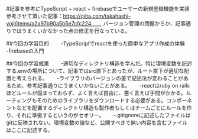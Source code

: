 #記事を参考にTypeScript + react + firebaseでユーザーの新規登録機能を実装　　
参考させて頂いた記事：https://qiita.com/takahashi-yoji/items/a2a97b90a5b5e7cfc224　　
バージョン管理の問題からか、記事通りではうまくいかなかった点の修正を行なっている。

##今回の学習目的　　
-TypeScriptでreactを使った簡単なアプリ作成の体験　　
-firebaseの入門　　

##今回の学習成果　　
-適切なディレクトリ構造を学んだ。特に環境変数を記述する.envの場所について、記事ではsrc直下とあったが、ルート直下が適切な配置と考えられる。　　
-ライブラリのバージョンの差で記述法が変わることがあるため、参考記事通りにうまくいかないことがある。　　
-reactはruby on railsほどルールが固まっておらず、よく言えば自由に、悪く言えば手間がかかる。ルーティングもそのためのライブラリをダウンロードする必要がある。コンポーネントなどを配置するディレクトリ構造も製作者もしくはチームごとにルールを作り、それに準拠するというのがセオリー。　　
-.gitignoreに記述したファイルはgitに反映されない。環境変数の値など、公開すべきで無い内容を含むファイルはここに記述する。　　
